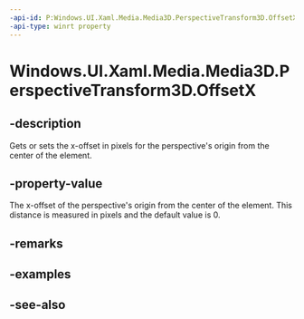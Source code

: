 ```yaml
---
-api-id: P:Windows.UI.Xaml.Media.Media3D.PerspectiveTransform3D.OffsetX
-api-type: winrt property
---
```


<!-- Property syntax
public double OffsetX { get;  set; }
-->

# Windows.UI.Xaml.Media.Media3D.PerspectiveTransform3D.OffsetX

## -description
Gets or sets the x-offset in pixels for the perspective's origin from the center of the element.



## -property-value
The x-offset of the perspective's origin from the center of the element. This distance is measured in pixels and the default value is 0.

## -remarks

## -examples

## -see-also
